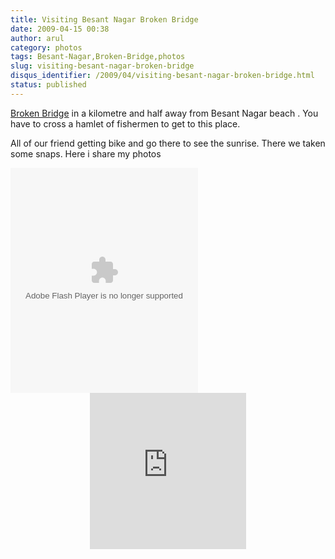 ```yaml
---
title: Visiting Besant Nagar Broken Bridge
date: 2009-04-15 00:38
author: arul
category: photos
tags: Besant-Nagar,Broken-Bridge,photos
slug: visiting-besant-nagar-broken-bridge
disqus_identifier: /2009/04/visiting-besant-nagar-broken-bridge.html
status: published
---
```


[Broken Bridge](http://en.wikipedia.org/wiki/Broken_bridge,_Chennai) in
a kilometre and half away from Besant Nagar beach . You have to cross a
hamlet of fishermen to get to this place.

All of our friend getting bike and go there to see the sunrise. There we
taken some snaps. Here i share my photos

<div style="width: 300px; text-align: center;">
<object width="300" height="360" align="center" data="http://w260.photobucket.com/pbwidget.swf?pbwurl=http://w260.photobucket.com/albums/ii28/arulraj1985/Besant Boys/Broken Bridge/c7c5828b.pbw" type="application/x-shockwave-flash">
</object>
</div>
<div style="text-align: center;">
<iframe src="http://wikimapia.org/s/#lat=13.0127951&amp;lon=80.2760375&amp;z=17&amp;l=0&amp;m=a&amp;v=2" width="250" frameborder="0" height="250" align="center">
</iframe>
</div>
